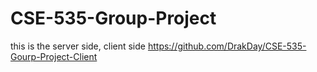 # CSE-535-Group-Project

this is the server side, 
client side https://github.com/DrakDay/CSE-535-Gourp-Project-Client
